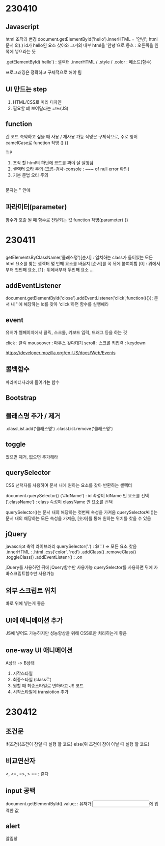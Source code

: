 # 230410

## Javascript 
html 조작과 변경 
document.getElementById('hello').innerHTML = '안녕';
html문서 의(.) id가 hello인 요소 찾아와 그거의 내부 html을 '안녕'으로
등호 : 오른쪽을 왼쪽에 넣으라는 뜻

.getElementById('hello') : 셀렉터
.innerHTML / .style / .color : 메소드(함수)

프로그래밍은 정확하고 구체적으로 해야 됨

## UI 만드는 step
1. HTML/CSS로 미리 디자인
2. 필요할 떄 보여달라는 코드(JS)


## function
긴 코드 축약하고 싶을 때 사용 / 재사용 가능
작명은 구체적으로, 주로 영어 camelCase로
function 작명 () {}

TIP
1. 조작 할 html의 하단에 코드를 짜야 잘 실행됨
2. 셀렉터 오타 주의 (크롬-검사-console : ~~~ of null error 확인)
3. 기본 문법 오타 주의

##
문자는 '' 안에

## 파라미터(parameter) 
함수가 호출 될 때 함수로 전달되는 값
function 작명(parameter) {} 


# 230411

## 
getElementsByClassName('클래스명')[순서] :
일치하는 class가 들어있는 모든 html 요소를 찾는 셀렉터
몇 번째 요소를 바꿀지 [순서]를 꼭 뒤에 붙여야함
[0]  : 위에서부터 첫번째 요소, [1] : 위에서부터 두번째 요소 ...

## addEventListener
document.getElementById('close').addEventListener('click',function(){});
문서 내 ''에 해당하는 Id를 찾아 'click'하면 함수를 실행해라

## event 
유저가 웹페이지에서 클릭, 스크롤, 키보드 입력, 드래그 등을 하는 것

click : 클릭
mouseover : 마우스 갖다대기
scroll : 스크롤
키입력 : keydown

https://developer.mozilla.org/en-US/docs/Web/Events

## 콜백함수
파라미터자리에 들어가는 함수

## Bootstrap

## 클래스명 추가 / 제거
.classList.add('클래스명')
.classList.remove('클래스명')

## toggle
있으면 제거, 없으면 추가해라

## querySelector
CSS 선택자를 사용하여 문서 내에 원하는 요소를 찾아 반환하는 셀렉터

document.querySelector()
('#IdName') : id 속성이 IdName 인 요소를 선택
('.className') : class 속성이 className 인 요소를 선택

querySelector()는 문서 내의 해당하는 첫번째 속성을 가져옴
querySelectorAll()는 문서 내의 해당하는 모든 속성을 가져옴, [숫자]를 통해 원하는 위치를 찾을 수 있음

## jQuery
javascript 축약 라이브러리
querySelector('.') : $('.') => 모든 요소 찾음
.innerHTML : .html
.css('color', 'red')
.addClass()
.removeClass()
.toggleClass()
.addEventListenr() : .on

jQuery를 사용하면 뒤에 jQuery함수만 사용가능
querySelector를 사용하면 뒤에 자바스크립트함수만 사용가능

## 외부 스크립트 위치
</body> 바로 위에 넣는게 좋음

## UI에 애니메이션 추가
JS에 넣어도 가능하지만 성능향상을 위해 CSS로만 처리하는게 좋음

## one-way UI 애니메이션
A상태 -> B상태
1. 시작스타일
2. 최종스타일
(class로)
3. 원할 때 최종스타일로 변하라고 JS 코드
4. 시작스타일에 transiotion 추가


# 230412

## 조건문
if(조건){조건이 참일 때 실행 할 코드}
else{위 조건이 참이 아닐 때 실행 할 코드}

## 비교연산자
<, <=, =>, >
== : 같다

## input 공백
document.getElementById().value; : 유저가 <input>에 입력한 값

## alert
알림창